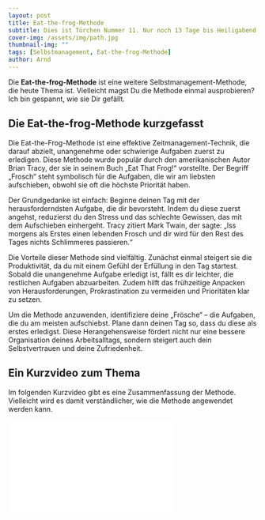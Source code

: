 ```yaml
---
layout: post
title: Eat-the-frog-Methode
subtitle: Dies ist Türchen Nummer 11. Nur noch 13 Tage bis Heiligabend!
cover-img: /assets/img/path.jpg
thumbnail-img: ""
tags: [Selbstmanagement, Eat-the-frog-Methode]
author: Arnd
---
```


Die **Eat-the-frog-Methode** ist eine weitere Selbstmanagement-Methode, die heute Thema ist. Vielleicht magst Du die Methode einmal ausprobieren? Ich bin gespannt, wie sie Dir gefällt.

## Die Eat-the-frog-Methode kurzgefasst

Die Eat-the-Frog-Methode ist eine effektive Zeitmanagement-Technik, die darauf abzielt, unangenehme oder schwierige Aufgaben zuerst zu erledigen. Diese Methode wurde populär durch den amerikanischen Autor Brian Tracy, der sie in seinem Buch „Eat That Frog!“ vorstellte. Der Begriff „Frosch“ steht symbolisch für die Aufgaben, die wir am liebsten aufschieben, obwohl sie oft die höchste Priorität haben.

Der Grundgedanke ist einfach: Beginne deinen Tag mit der herausforderndsten Aufgabe, die dir bevorsteht. Indem du diese zuerst angehst, reduzierst du den Stress und das schlechte Gewissen, das mit dem Aufschieben einhergeht. Tracy zitiert Mark Twain, der sagte: „Iss morgens als Erstes einen lebenden Frosch und dir wird für den Rest des Tages nichts Schlimmeres passieren.“ 

Die Vorteile dieser Methode sind vielfältig. Zunächst einmal steigert sie die Produktivität, da du mit einem Gefühl der Erfüllung in den Tag startest. Sobald die unangenehme Aufgabe erledigt ist, fällt es dir leichter, die restlichen Aufgaben abzuarbeiten. Zudem hilft das frühzeitige Anpacken von Herausforderungen, Prokrastination zu vermeiden und Prioritäten klar zu setzen.

Um die Methode anzuwenden, identifiziere deine „Frösche“ – die Aufgaben, die du am meisten aufschiebst. Plane dann deinen Tag so, dass du diese als erstes erledigst. Diese Herangehensweise fördert nicht nur eine bessere Organisation deines Arbeitsalltags, sondern steigert auch dein Selbstvertrauen und deine Zufriedenheit.

## Ein Kurzvideo zum Thema

Im folgenden Kurzvideo gibt es eine Zusammenfassung der Methode. Vielleicht wird es damit verständlicher, wie die Methode angewendet werden kann.

<iframe width="336" height="189" src="<iframe width="560" height="315" src="https://www.youtube.com/embed/MWJcRt_DoxY?si=uUCUJTZRhfU7jWlw" title="YouTube video player" frameborder="0" allow="accelerometer; autoplay; clipboard-write; encrypted-media; gyroscope; picture-in-picture; web-share" referrerpolicy="strict-origin-when-cross-origin" allowfullscreen></iframe>